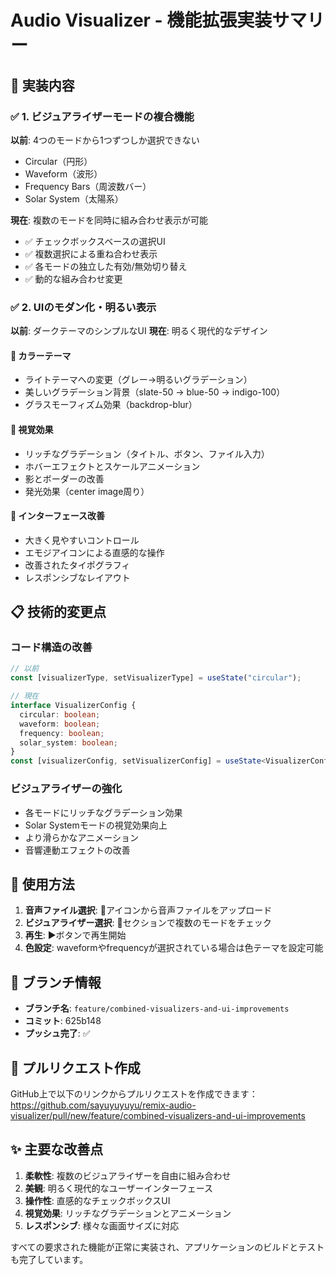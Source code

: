 # Audio Visualizer - 機能拡張実装サマリー

## 🎯 実装内容

### ✅ 1. ビジュアライザーモードの複合機能

**以前**: 4つのモードから1つずつしか選択できない
- Circular（円形）
- Waveform（波形）  
- Frequency Bars（周波数バー）
- Solar System（太陽系）

**現在**: 複数のモードを同時に組み合わせ表示が可能
- ✅ チェックボックスベースの選択UI
- ✅ 複数選択による重ね合わせ表示
- ✅ 各モードの独立した有効/無効切り替え
- ✅ 動的な組み合わせ変更

### ✅ 2. UIのモダン化・明るい表示

**以前**: ダークテーマのシンプルなUI
**現在**: 明るく現代的なデザイン

#### 🎨 カラーテーマ
- ライトテーマへの変更（グレー→明るいグラデーション）
- 美しいグラデーション背景（slate-50 → blue-50 → indigo-100）
- グラスモーフィズム効果（backdrop-blur）

#### 💫 視覚効果
- リッチなグラデーション（タイトル、ボタン、ファイル入力）
- ホバーエフェクトとスケールアニメーション
- 影とボーダーの改善
- 発光効果（center image周り）

#### 🔧 インターフェース改善
- 大きく見やすいコントロール
- エモジアイコンによる直感的な操作
- 改善されたタイポグラフィ
- レスポンシブなレイアウト

## 📋 技術的変更点

### コード構造の改善
```typescript
// 以前
const [visualizerType, setVisualizerType] = useState("circular");

// 現在  
interface VisualizerConfig {
  circular: boolean;
  waveform: boolean;
  frequency: boolean;
  solar_system: boolean;
}
const [visualizerConfig, setVisualizerConfig] = useState<VisualizerConfig>({...});
```

### ビジュアライザーの強化
- 各モードにリッチなグラデーション効果
- Solar Systemモードの視覚効果向上
- より滑らかなアニメーション
- 音響連動エフェクトの改善

## 🚀 使用方法

1. **音声ファイル選択**: 🎵アイコンから音声ファイルをアップロード
2. **ビジュアライザー選択**: 🎨セクションで複数のモードをチェック
3. **再生**: ▶️ボタンで再生開始
4. **色設定**: waveformやfrequencyが選択されている場合は色テーマを設定可能

## 📱 ブランチ情報

- **ブランチ名**: `feature/combined-visualizers-and-ui-improvements`
- **コミット**: 625b148
- **プッシュ完了**: ✅ 

## 🔗 プルリクエスト作成

GitHub上で以下のリンクからプルリクエストを作成できます：
https://github.com/sayuyuyuyu/remix-audio-visualizer/pull/new/feature/combined-visualizers-and-ui-improvements

## ✨ 主要な改善点

1. **柔軟性**: 複数のビジュアライザーを自由に組み合わせ
2. **美観**: 明るく現代的なユーザーインターフェース  
3. **操作性**: 直感的なチェックボックスUI
4. **視覚効果**: リッチなグラデーションとアニメーション
5. **レスポンシブ**: 様々な画面サイズに対応

すべての要求された機能が正常に実装され、アプリケーションのビルドとテストも完了しています。